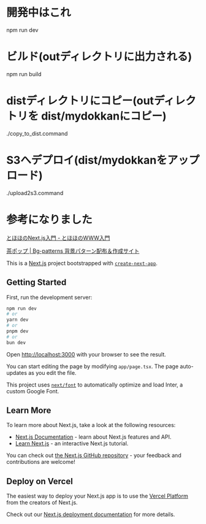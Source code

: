 # 開発中はこれ
npm run dev

# ビルド(outディレクトリに出力される)
npm run build

# distディレクトリにコピー(outディレクトリを dist/mydokkanにコピー)
./copy_to_dist.command

# S3へデプロイ(dist/mydokkanをアップロード)
./upload2s3.command


# 参考になりました

[とほほのNext.js入門 - とほほのWWW入門](https://www.tohoho-web.com/ex/nextjs.html)

[茶ポップ | Bg-patterns 背景パターン配布＆作成サイト](https://bg-patterns.com/?p=1595)


This is a [Next.js](https://nextjs.org/) project bootstrapped with [`create-next-app`](https://github.com/vercel/next.js/tree/canary/packages/create-next-app).

## Getting Started

First, run the development server:

```bash
npm run dev
# or
yarn dev
# or
pnpm dev
# or
bun dev
```

Open [http://localhost:3000](http://localhost:3000) with your browser to see the result.

You can start editing the page by modifying `app/page.tsx`. The page auto-updates as you edit the file.

This project uses [`next/font`](https://nextjs.org/docs/basic-features/font-optimization) to automatically optimize and load Inter, a custom Google Font.

## Learn More

To learn more about Next.js, take a look at the following resources:

- [Next.js Documentation](https://nextjs.org/docs) - learn about Next.js features and API.
- [Learn Next.js](https://nextjs.org/learn) - an interactive Next.js tutorial.

You can check out [the Next.js GitHub repository](https://github.com/vercel/next.js/) - your feedback and contributions are welcome!

## Deploy on Vercel

The easiest way to deploy your Next.js app is to use the [Vercel Platform](https://vercel.com/new?utm_medium=default-template&filter=next.js&utm_source=create-next-app&utm_campaign=create-next-app-readme) from the creators of Next.js.

Check out our [Next.js deployment documentation](https://nextjs.org/docs/deployment) for more details.
